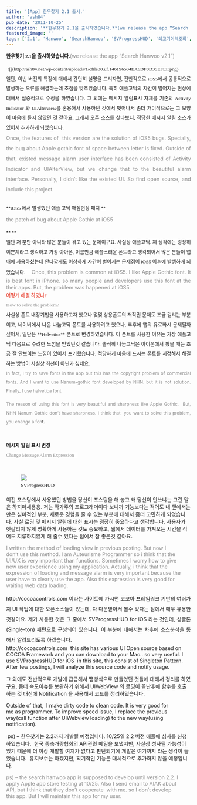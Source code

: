 ```yaml
---
title: '[App] 한우찾기 2.1 출시.'
author: 'ash84'
pub_date: '2011-10-25'
description: '**한우찾기 2.1을 출시하였습니다.**(we release the app “Search Hanwoo v2.1”)'
featured_image: ''
tags: ['2.1', 'Hanwoo', 'SearchHanwoo', 'SVProgressHUD', '쇠고기이력조회', '찾기', '축산물 등급 판정소', '한우', '한우찾기']
---
```



**<span style="font-size: 10pt; "><span style="font-family: Dotum; ">한우찾기 2.1을 출시하였습니다.</span></span>**<span class="Apple-style-span" style="line-height: 18px; "><font class="Apple-style-span" color="#8e8e8e">(we release the app “Search Hanwoo v2.1”)</font></span>

<div style="line-height: 2; text-align: justify;"><span class="Apple-style-span" style="background-color: rgb(255, 255, 255); "><div style="text-align: justify;"><span style="font-size: 10pt; "><span style="font-family: Dotum; "> </span></span><span style="font-size: 10pt; "><span style="font-family: Dotum; ">![](http://ash84.net/wp-content/uploads/1/cfile30.uf.146196504EA6DF0D35EFEF.png)</span></span>

</div></span></div><div style="line-height: 2; text-align: justify;"><span class="Apple-style-span" style="background-color: rgb(255, 255, 255); "><span style="font-size: 10pt; "><span style="font-family: Dotum; ">일단, 이번 버전의 특징에 대해서 간단히 설명을 드리자면, 전반적으로 iOS5에서 공통적으로 발생하는 오류를 해결하는데 초점을 맞추었습니다. 특히 애플고딕의 자간이 벌어지는 현상에 대해서 집중적으로 수정을 하였습니다. 그 외에는 메시지 알림표시 자체를 기존의 Activity Indicator 와 UIAlterview를 혼용해서 사용하던 것에서 벗어나서 좀더 개이적으로는 그 모양이 마음에 들지 않았던 것 같아요. 그래서 오픈 소스를 찾다보니, 적당한 메시지 알림 소스가 있어서 추가하게 되었습니다. </span></span></span></div><div style="line-height: 2; text-align: justify;"><span class="Apple-style-span" style="background-color: rgb(255, 255, 255);"><div style="text-align: justify;"></div></span>  
<font class="Apple-style-span" color="#8e8e8e">Once, the features of  this version are the solution of iOS5 bugs. Specially, the<span class="s1"> bug about Apple gothic font of space between letter is fixed. </span>Outside of that, existed message alarm user interface has been consisted of Activity Indicator and UIAlterView, but we change that to the beautiful alarm interface. <span class="Apple-style-span" style="background-color: rgb(255, 255, 255); "></span>Personally, I didn’t like the existed UI. So find open source, and include this project. </font>  
<span class="Apple-style-span" style="background-color: rgb(255, 255, 255); "><div style="text-align: justify;"><span style="font-size: 10pt; "><span style="font-family: Dotum; "> </span></span></div></span></div><span style="font-size: 9pt; background-color: rgb(255, 255, 255);">**<span style="font-size: 10pt; "><span style="font-family: Dotum; ">iOS5 에서 발생했던 애플 고딕 깨짐현상 패치  
</span></span>**</span><span class="Apple-style-span" style="background-color: rgb(255, 255, 255); "><span style="font-size: 10pt; "><span style="font-family: Dotum; "></span></span></span>

<font class="Apple-style-span" color="#8e8e8e">the patch of bug about Apple Gothic at iOS5</font>

<div style="line-height: 2; text-align: justify;"><span style="font-size: 9pt; background-color: rgb(255, 255, 255);">**<span style="font-size: 10pt; "><span style="font-family: Dotum; "> </span></span>**</span></div><div style="line-height: 2; text-align: justify;"><span class="Apple-style-span" style="background-color: rgb(255, 255, 255); "><span style="font-size: 10pt; "><span style="font-family: Dotum; ">일단 저 뿐만 아니라 많은 분들이 겪고 있는 문제이구요. 사실상 애플고딕. 제 생각에는 굉장히 이쁜체라고 생각하고 가장 아아폰, 이름만큼 애플스러운 폰트라고 생각되어서 많은 분들이 앱 내에 사용하셨는데 안타깝게도 이상하게 자간이 벌어지는 문제점이 iOS5 이후에 발생하게 되었습니다.   
  </span></span>  
</span><font class="Apple-style-span" color="#8e8e8e"><span class="Apple-style-span" style="line-height: 18px; ">Once, this problem is common at iOS5. I like Apple Gothic font. It is best font in iPhone. so many people and developers use this font at the their apps. </span><span class="Apple-style-span" style="line-height: 18px; ">But, the problem was happened at iOS5. </span></font></div><div style="line-height: 2; text-align: justify;"><span class="Apple-style-span" style="line-height: 2; background-color: rgb(255, 255, 255);"></span>  
<span class="Apple-style-span" style="line-height: 2; background-color: rgb(255, 255, 255); "></span><span class="Apple-style-span" style="line-height: 2; background-color: rgb(255, 255, 255);"><div style="text-align: justify;"><span style="font-size: 10pt;"><span style="font-family: Dotum;"><font class="Apple-style-span" color="#e31600">어떻게 해결 하였나?</font></span></span></div></span>  
<span class="Apple-style-span" style="line-height: 2; background-color: rgb(255, 255, 255);"><div style="text-align: justify;"><span style="font-size: 10pt; "><span style="font-family: Dotum; "><font class="Apple-style-span" color="#8e8e8e">How to solve the problem?</font></span></span></div></span>  
<span class="Apple-style-span" style="line-height: 2; background-color: rgb(255, 255, 255);"><div style="text-align: justify;"><span style="font-size: 9pt;"></span></div></span>  
<span class="Apple-style-span" style="line-height: 2; background-color: rgb(255, 255, 255);"><div style="text-align: justify;"><span style="font-size: 9pt;"><span style="font-size: 10pt; "><span style="font-family: Dotum; ">사실상 폰트 내장기법을 사용하고자 했으나 몇몇 상용폰트의 저작권 문제도 조금 걸리는 부분이고, 네이버에서 나온 나눔고딕 폰트를 사용하려고 했으나, 추후에 앱의 유료화시 문제될까 싶어서, 일단은 </span></span>**<span style="font-size: 10pt; "><span style="font-family: Dotum; ">Helvetica</span></span>**<span style="font-size: 10pt; "><span style="font-family: Dotum; "> 폰트로 변경하였습니다. 이 폰트를 사용한 이유는 가장 애플고딕 다음으로 수려한 느낌을 받았던것 같습니다. 솔직히 나눔고딕은 아이폰에서 봤을 때는 조금 잘 안보이는 느낌이 있어서 포기했습니다. 적당하게 마음에 드시는 폰트를 지정해서 해결하는 방법이 사실상 최선이 아닌가 싶네요. </span></span></span></div></span>  
<span class="Apple-style-span" style="line-height: 2; background-color: rgb(255, 255, 255);"><div style="text-align: justify;"><span style="font-size: 9pt;"><font class="Apple-style-span" color="#8e8e8e">In fact, I try to save fonts in the app but this has the copyright problem of commercial fonts. And I want to use Nanum-gothic font developed by NHN. but it is not solution. Finally, I use helvetica font. </font>

<font class="Apple-style-span" color="#8e8e8e">The reason of using this font is very beautiful and sharpness like Apple Gothic.  But, NHN Nanum Gothic don’t have sharpness. I think that  you want to solve this problem, you change a fon</font>t. 

</span></div></span>  
<span class="Apple-style-span" style="line-height: 2; background-color: rgb(255, 255, 255);"><div style="text-align: justify;"><span style="font-size: 9pt; "></span><span style="font-size: 9pt;"><span style="font-size: 10pt;"><span style="font-family: Dotum;">**메시지 알림 표시 변경**</span></span></span></div></span><span class="Apple-style-span" style="color: rgb(142, 142, 142); font-family: Dotum; font-size: 13px; line-height: 26px; background-color: rgb(255, 255, 255); ">Change Message Alarm Expression   </span><font class="Apple-style-span" face="Dotum" size="2"><span class="Apple-style-span" style="line-height: 26px;"></span></font>  
<font class="Apple-style-span" face="Dotum" size="2"><span class="Apple-style-span" style="line-height: 26px;"></span></font><span class="Apple-style-span" style="line-height: 2; background-color: rgb(255, 255, 255); "><div style="text-align: justify;"><span style="font-size: 9pt; ">**<span style="font-size: 10pt; "><span style="font-family: Dotum; "> </span></span>**</span></div></span></div><div style="line-height: 2; text-align: justify;"><span style="font-size: 10pt; "><span style="font-family: Dotum; "><figure class="wp-caption aligncenter" style="width: 320px">![](http://ash84.net/wp-content/uploads/1/cfile23.uf.135062454EA6DEE9129EC7.png)<figcaption class="wp-caption-text">SVProgressHUD</figcaption></figure></span></span>

</div>이전 포스팅에서 사용했던 방법을 당신이 포스팅을 해 놓고 왜 당신이 안쓰냐는 그런 말은 하지마세용용. 저는 작가주의 프로그래머이다 보니까 기능보다는 적어도 내 앺에서는만은 심미적인 부분, 새로운 경험을 줄 수 있는 부분에 대해서 좀더 고민하게 되었습니다. 사실 로딩 및 메시지 알림에 대한 표시는 굉장히 중요하다고 생각합니다. 사용자가 헷갈리지 않게 명확하게 사용하는 것도 중요하고, 웹에서 데이터를 가져오는 시간을 적어도 지루하지않게 해 줄수 있다는 점에서 참 좋은것 같아요.

<span style="color: rgb(142, 142, 142);">I written the method of loading view in previous posting. But now I  
 don’t use this method. I am Auteurisme Programmer so i think that the  
 UI/UX is very important than functions. Sometimes I worry how to give  
 new user experience using my application. Actually, i think that the  
 expression of loading and message alarm is very important because the  
 user have to clearly use the app. Also this expression is very good for  
 waiting web data loading. </span>

<div style="text-align: justify; line-height: 2;">  
http://cocoacontrols.com 이라는 사이트에 가시면 코코아 프레임워크 기반의 여러가지 UI 작업에 대한 오픈소스들이 있는데, 다 다운받아서 볼수 있다는 점에서 매우 유용한것같아요. 제가 사용한 것은 그 중에서 SVProgressHUD for iOS 라는 것인데, 싱글톤(Single-ton) 패턴으로 구성되어 있습니다. 이 부분에 대해서는 차후에 소스분석을 통해서 알려드리도록 하겠습니다. </div><div style="text-align: justify; line-height: 2;"></div>http://cocoacontrols.com   
 this site has various UI Open source based on COCOA Framework and you  
 can download to your Mac.. so very useful. I use SVProgressHUD for iOS   
 in this site, this consist of Singleton Pattern. After few postings, I  
 will analyze this source code and notify usage.

그 외에도 전반적으로 개발에 급급해서 떔빵식으로 만들었던 것들에 대해서 정리를 하였구요, 좀더 속도이슈를 보완하기 위해서 UIWebView 의 로딩이 끝난후에 함수를 호출하는 것 대신에 Notification 을 사용해서 코드를 정리하였습니다.

Outside of that,  I make dirty code to clean code. It is very good for  
 me as programmer. To improve speed issue, I replace the previous   
 way(call function after UIWebview loading) to the new way(using  
 notification). 

 ps) – 한우찾기는 2.2까지 개발될 예정입니다. 10/25일 2.2 버전 애플에 심사를 신청하였습니다.  한국 종축개량협회의 API관련 메일을 보냈지만, 사실상 성사될 가능성이 있기 때문에 더 이상 개발할 여지가 없다고 판단되기에 개발은 여기까지 라는 생각이 들었습니다.  유지보수는 하겠지만, 획기적인 기능은 대체적으로 추가하지 않을 예정입니다.  

<span style="color: rgb(142, 142, 142);">ps) – the search hanwoo app is supposed to develop until version 2.2. I  
 apply Apple app store testing at 10/25. Also I send email to AIAK about  
 API, but I think that they don’t cooperate  with me. so I don’t develop  
 this app. But I will maintain this app for my user. </span>



